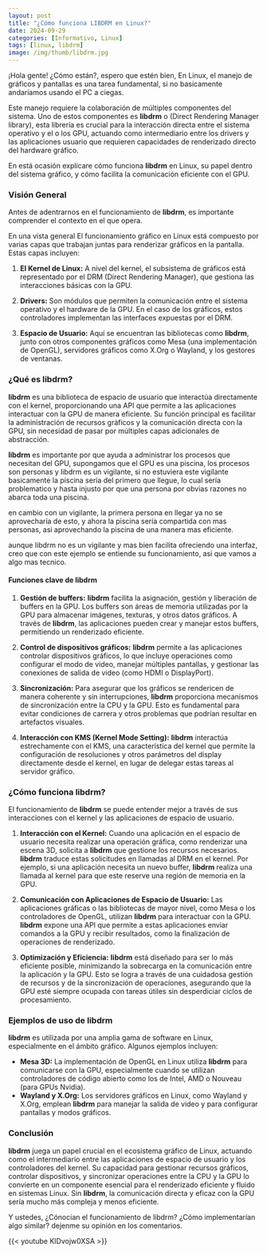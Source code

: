 ```yaml
---
layout: post
title: "¿Cómo funciona LIBDRM en Linux?"
date: 2024-09-29
categories: [Informativo, Linux]
tags: [linux, libdrm]
image: /img/thumb/libdrm.jpg
---
```


¡Hola gente! ¿Cómo están?, espero que estén bien, En Linux, el manejo de gráficos y pantallas es una tarea fundamental, si no basicamente andaríamos usando el PC a ciegas.

Este manejo requiere la colaboración de múltiples componentes del sistema. Uno de estos componentes es **libdrm** o (Direct Rendering Manager library), esta librería es crucial para la interacción directa entre el sistema operativo y el o los GPU, actuando como intermediario entre los drivers y las aplicaciones usuario que requieren capacidades de renderizado directo del hardware gráfico.

En está ocasión explicare cómo funciona **libdrm** en Linux, su papel dentro del sistema gráfico, y cómo facilita la comunicación eficiente con el GPU.

### Visión General

Antes de adentrarnos en el funcionamiento de **libdrm**, es importante comprender el contexto en el que opera.

En una vista general El funcionamiento gráfico en Linux está compuesto por varias capas que trabajan juntas para renderizar gráficos en la pantalla. Estas capas incluyen:

1. **El Kernel de Linux:** A nivel del kernel, el subsistema de gráficos está representado por el DRM (Direct Rendering Manager), que gestiona las interacciones básicas con la GPU.

2. **Drivers:** Son módulos que permiten la comunicación entre el sistema operativo y el hardware de la GPU. En el caso de los gráficos, estos controladores implementan las interfaces expuestas por el DRM.

3. **Espacio de Usuario:** Aquí se encuentran las bibliotecas como **libdrm**, junto con otros componentes gráficos como Mesa (una implementación de OpenGL), servidores gráficos como X.Org o Wayland, y los gestores de ventanas.

### ¿Qué es **libdrm**?

**libdrm** es una biblioteca de espacio de usuario que interactúa directamente con el kernel, proporcionando una API que permite a las aplicaciones interactuar con la GPU de manera eficiente. Su función principal es facilitar la administración de recursos gráficos y la comunicación directa con la GPU, sin necesidad de pasar por múltiples capas adicionales de abstracción.

**libdrm** es importante por que ayuda a administrar los procesos que necesitan del GPU, supongamos que el GPU es una piscina, los procesos son personas y libdrm es un vigilante, si no estuviera este vigilante basicamente la piscina sería del primero que llegue, lo cual sería problematico y hasta injusto por que una persona por obvias razones no abarca toda una piscina.

en cambio con un vigilante, la primera persona en llegar ya no se aprovecharía de esto, y ahora la piscina sería compartida con mas personas, asi aprovechando la piscina de una manera mas eficiente.

aunque libdrm no es un vigilante y mas bien facilita ofreciendo una interfaz, creo que con este ejemplo se entiende su funcionamiento, asi que vamos a algo mas tecnico.

#### Funciones clave de **libdrm**

1. **Gestión de buffers:**
**libdrm** facilita la asignación, gestión y liberación de buffers en la GPU. Los buffers son áreas de memoria utilizadas por la GPU para almacenar imágenes, texturas, y otros datos gráficos. A través de **libdrm**, las aplicaciones pueden crear y manejar estos buffers, permitiendo un renderizado eficiente.

2. **Control de dispositivos gráficos:**
**libdrm** permite a las aplicaciones controlar dispositivos gráficos, lo que incluye operaciones como configurar el modo de video, manejar múltiples pantallas, y gestionar las conexiones de salida de video (como HDMI o DisplayPort).

3. **Sincronización:**
Para asegurar que los gráficos se rendericen de manera coherente y sin interrupciones, **libdrm** proporciona mecanismos de sincronización entre la CPU y la GPU. Esto es fundamental para evitar condiciones de carrera y otros problemas que podrían resultar en artefactos visuales.

4. **Interacción con KMS (Kernel Mode Setting):**
**libdrm** interactúa estrechamente con el KMS, una característica del kernel que permite la configuración de resoluciones y otros parámetros del display directamente desde el kernel, en lugar de delegar estas tareas al servidor gráfico.

### ¿Cómo funciona **libdrm**?

El funcionamiento de **libdrm** se puede entender mejor a través de sus interacciones con el kernel y las aplicaciones de espacio de usuario.

1. **Interacción con el Kernel:**
Cuando una aplicación en el espacio de usuario necesita realizar una operación gráfica, como renderizar una escena 3D, solicita a **libdrm** que gestione los recursos necesarios. **libdrm** traduce estas solicitudes en llamadas al DRM en el kernel. Por ejemplo, si una aplicación necesita un nuevo buffer, **libdrm** realiza una llamada al kernel para que este reserve una región de memoria en la GPU.

2. **Comunicación con Aplicaciones de Espacio de Usuario:** 
Las aplicaciones gráficas o las bibliotecas de mayor nivel, como Mesa o los controladores de OpenGL, utilizan **libdrm** para interactuar con la GPU. **libdrm** expone una API que permite a estas aplicaciones enviar comandos a la GPU y recibir resultados, como la finalización de operaciones de renderizado.

3. **Optimización y Eficiencia:**
**libdrm** está diseñado para ser lo más eficiente posible, minimizando la sobrecarga en la comunicación entre la aplicación y la GPU. Esto se logra a través de una cuidadosa gestión de recursos y de la sincronización de operaciones, asegurando que la GPU esté siempre ocupada con tareas útiles sin desperdiciar ciclos de procesamiento.

### Ejemplos de uso de **libdrm**

**libdrm** es utilizada por una amplia gama de software en Linux, especialmente en el ámbito gráfico. Algunos ejemplos incluyen:

- **Mesa 3D:** La implementación de OpenGL en Linux utiliza **libdrm** para comunicarse con la GPU, especialmente cuando se utilizan controladores de código abierto como los de Intel, AMD o Nouveau (para GPUs Nvidia).
- **Wayland y X.Org:** Los servidores gráficos en Linux, como Wayland y X.Org, emplean **libdrm** para manejar la salida de video y para configurar pantallas y modos gráficos.

### Conclusión

**libdrm** juega un papel crucial en el ecosistema gráfico de Linux, actuando como el intermediario entre las aplicaciones de espacio de usuario y los controladores del kernel. Su capacidad para gestionar recursos gráficos, controlar dispositivos, y sincronizar operaciones entre la CPU y la GPU lo convierte en un componente esencial para el renderizado eficiente y fluido en sistemas Linux. Sin **libdrm**, la comunicación directa y eficaz con la GPU sería mucho más compleja y menos eficiente.

Y ustedes, ¿Cónocian el funcionamiento de libdrm? ¿Cómo implementarían algo similar? dejenme su opinión en los comentarios.

{{< youtube KIDvojw0XSA >}}
